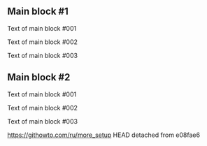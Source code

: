 <h2>Main block #1</h2>
<p>Text of main block #001</p>
<p>Text of main block #002</p>
<p>Text of main block #003</p>

<h2>Main block #2</h2>
<p>Text of main block #001</p>
<p>Text of main block #002</p>
<p>Text of main block #003</p>

https://githowto.com/ru/more_setup
HEAD detached from e08fae6

